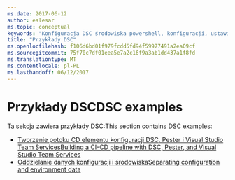 ```yaml
---
ms.date: 2017-06-12
author: eslesar
ms.topic: conceptual
keywords: "Konfiguracja DSC środowiska powershell, konfiguracji, ustawienia"
title: "Przykłady DSC"
ms.openlocfilehash: f106d6bd01f979fcdd5fd94f59977491a2ea09cf
ms.sourcegitcommit: 75f70c7df01eea5e7a2c16f9a3ab1dd437a1f8fd
ms.translationtype: MT
ms.contentlocale: pl-PL
ms.lasthandoff: 06/12/2017
---
```

# <a name="dsc-examples"></a><span data-ttu-id="f082c-103">Przykłady DSC</span><span class="sxs-lookup"><span data-stu-id="f082c-103">DSC examples</span></span>

<span data-ttu-id="f082c-104">Ta sekcja zawiera przykłady DSC:</span><span class="sxs-lookup"><span data-stu-id="f082c-104">This section contains DSC examples:</span></span>

- [<span data-ttu-id="f082c-105">Tworzenie potoku CD elementu konfiguracji DSC, Pester i Visual Studio Team Services</span><span class="sxs-lookup"><span data-stu-id="f082c-105">Building a CI-CD pipeline with DSC, Pester, and Visual Studio Team Services</span></span>](dscCiCd.md)
- [<span data-ttu-id="f082c-106">Oddzielanie danych konfiguracji i środowiska</span><span class="sxs-lookup"><span data-stu-id="f082c-106">Separating configuration and environment data</span></span>](separatingEnvData.md)

